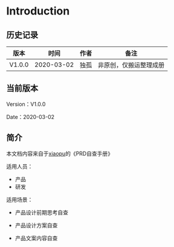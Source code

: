 # Introduction

## 历史记录

| 版本   | 时间       | 作者 | 备注                   |
| ------ | ---------- | ---- | ---------------------- |
| V1.0.0 | 2020-03-02 | 独孤 | 非原创，仅搬运整理成册 |

## 当前版本

Version：V1.0.0

Date：2020-03-02

## 简介

本文档内容来自于[xiaopu](https://www.xiaopiu.com/h5/byId?type=project&id=5ce262e596541012dae2aec4&isprd=true)的《PRD自查手册》

适用人员：

+ 产品
+ 研发

适用场景：

+ 产品设计前期思考自查

+ 产品设计方案自查
+ 产品文案内容自查